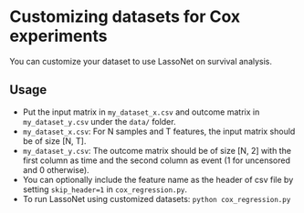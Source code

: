 # Customizing datasets for Cox experiments

You can customize your dataset to use LassoNet on survival analysis. 

## Usage
- Put the input matrix in `my_dataset_x.csv` and outcome matrix in `my_dataset_y.csv` under the `data/` folder. 
- `my_dataset_x.csv`: For N samples and T features, the input matrix should be of size [N, T]. 
- `my_dataset_y.csv`: The outcome matrix should be of size [N, 2] with the first column as time and the second column as event (1 for uncensored and 0 otherwise). 
- You can optionally include the feature name as the header of csv file by setting `skip_header=1` in `cox_regression.py`.
- To run LassoNet using customized datasets:
```python cox_regression.py```

